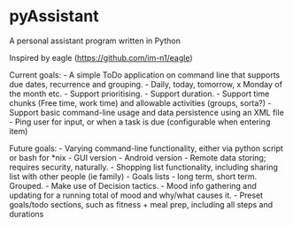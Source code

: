 # pyAssistant

A personal assistant program written in Python


Inspired by eagle (https://github.com/im-n1/eagle)

Current goals:
	- A simple ToDo application on command line that supports due dates, recurrence and grouping.
		- Daily, today, tomorrow, x Monday of the month etc.
		- Support prioritising.
		- Support duration.
		- Support time chunks (Free time, work time) and allowable activities (groups, sorta?)
	- Support basic command-line usage and data persistence using an XML file
	- Ping user for input, or when a task is due (configurable when entering item)
	
Future goals:
	- Varying command-line functionality, either via python script or bash for *nix
	- GUI version
	- Android version
	- Remote data storing; requires security, naturally.
	- Shopping list functionality, including sharing list with other people (ie family)
	- Goals lists - long term, short term. Grouped.
	- Make use of Decision tactics.
	- Mood info gathering and updating for a running total of mood and why/what causes it.
	- Preset goals/todo sections, such as fitness + meal prep, including all steps and durations